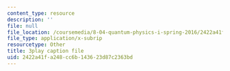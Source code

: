 ```yaml
---
content_type: resource
description: ''
file: null
file_location: /coursemedia/8-04-quantum-physics-i-spring-2016/2422a41fa248cc6b143623d87c2363bd_i-bP2OkQxUI.srt
file_type: application/x-subrip
resourcetype: Other
title: 3play caption file
uid: 2422a41f-a248-cc6b-1436-23d87c2363bd
---
```

